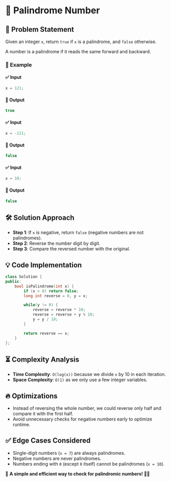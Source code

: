 # 🏁 Palindrome Number

## 🚀 Problem Statement
Given an integer `x`, return `true` if `x` is a palindrome, and `false` otherwise.

A number is a palindrome if it reads the same forward and backward.

### 🔹 Example
#### ✅ Input
```cpp
x = 121;
```
#### 🎯 Output
```cpp
true
```
#### ✅ Input
```cpp
x = -121;
```
#### 🎯 Output
```cpp
false
```
#### ✅ Input
```cpp
x = 10;
```
#### 🎯 Output
```cpp
false
```

## 🛠️ Solution Approach
- **Step 1**: If `x` is negative, return `false` (negative numbers are not palindromes).
- **Step 2**: Reverse the number digit by digit.
- **Step 3**: Compare the reversed number with the original.

## 💡 Code Implementation
```cpp
class Solution {
public:
    bool isPalindrome(int x) {
        if (x < 0) return false;
        long int reverse = 0, y = x;

        while(y != 0) {
            reverse = reverse * 10;
            reverse = reverse + y % 10;
            y = y / 10;
        }

        return reverse == x;
    }
};
```

## ⏳ Complexity Analysis
- **Time Complexity**: `O(log(x))` because we divide `x` by 10 in each iteration.
- **Space Complexity**: `O(1)` as we only use a few integer variables.

## 🔥 Optimizations
- Instead of reversing the whole number, we could reverse only half and compare it with the first half.
- Avoid unnecessary checks for negative numbers early to optimize runtime.

## ✅ Edge Cases Considered
- Single-digit numbers (`x = 7`) are always palindromes.
- Negative numbers are never palindromes.
- Numbers ending with `0` (except `0` itself) cannot be palindromes (`x = 10`).

📌 **A simple and efficient way to check for palindromic numbers! 🔄✨**

